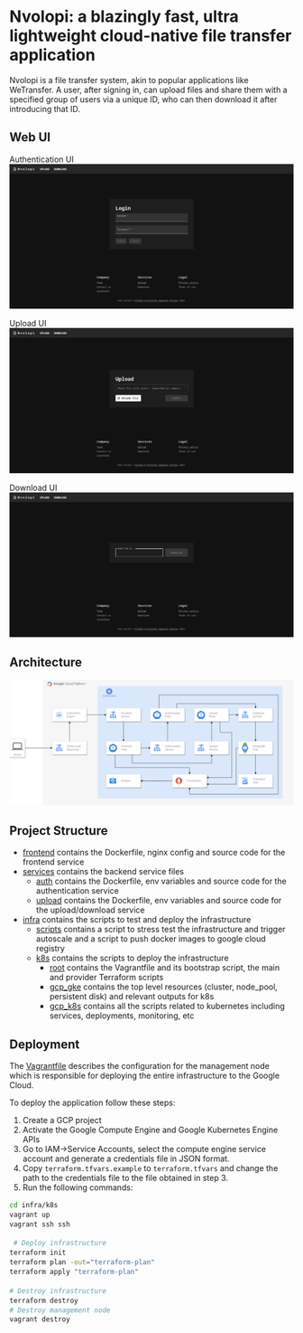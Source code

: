 # Nvolopi: a blazingly fast, ultra lightweight cloud-native file transfer application

Nvolopi is a file transfer system, akin to popular applications like WeTransfer. A user, after signing in, can upload files and share them with a specified group of users via a unique ID, who can then download it after introducing that ID.

## Web UI

Authentication UI  
![authentication](./res/auth.png)

Upload UI
![upload](./res/upload.png)

Download UI
![download](./res/download.png)

## Architecture

![architecture](./res/architecture.png)

## Project Structure

- [frontend](./frontend/) contains the Dockerfile, nginx config and source code for the frontend service
- [services](./services/) contains the backend service files
    - [auth](./services/auth/) contains the Dockerfile, env variables and source code for the authentication service
    - [upload](./services/upload/) contains the Dockerfile, env variables and source code for the upload/download service
- [infra](./infra/) contains the scripts to test and deploy the infrastructure
    - [scripts](./infra/scripts/) contains a script to stress test the infrastructure and trigger autoscale and a script to push docker images to google cloud registry
    - [k8s](./infra/k8s/) contains the scripts to deploy the infrastructure
        - [root](./infra/k8s/) contains the Vagrantfile and its bootstrap script, the main and provider Terraform scripts
        - [gcp_gke](./infra/k8s/gcp_gke/) contains the top level resources (cluster, node_pool, persistent disk) and relevant outputs for k8s
        - [gcp_k8s](./infra/k8s/gcp_k8s/) contains all the scripts related to kubernetes including services, deployments, monitoring, etc
        
## Deployment

The [Vagrantfile](/infra/Vagrantfile) describes the configuration for the management node which is responsible for deploying the entire infrastructure to the Google Cloud.

To deploy the application follow these steps:
1. Create a GCP project
2. Activate the Google Compute Engine and Google Kubernetes Engine APIs
3. Go to IAM->Service Accounts, select the compute engine service account and generate a credentials file in JSON format.
4. Copy `terraform.tfvars.example` to `terraform.tfvars` and change the path to the credentials file to the file obtained in step 3.
5. Run the following commands:
```bash
cd infra/k8s
vagrant up
vagrant ssh ssh

 # Deploy infrastructure
terraform init
terraform plan -out="terraform-plan"
terraform apply "terraform-plan"

# Destroy infrastructure
terraform destroy
# Destroy management node
vagrant destroy
```